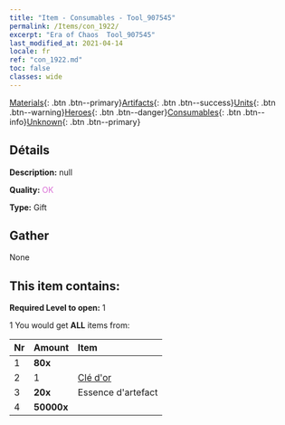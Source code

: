 ```yaml
---
title: "Item - Consumables - Tool_907545"
permalink: /Items/con_1922/
excerpt: "Era of Chaos  Tool_907545"
last_modified_at: 2021-04-14
locale: fr
ref: "con_1922.md"
toc: false
classes: wide
---
```

 [Materials](/fr/Items/){: .btn .btn--primary}[Artifacts](/fr/Items/Artifacts/){: .btn .btn--success}[Units](/fr/Items/Units/){: .btn .btn--warning}[Heroes](/fr/Items/Heroes/){: .btn .btn--danger}[Consumables](/fr/Items/Consumables/){: .btn .btn--info}[Unknown](/fr/Items/Unknown/){: .btn .btn--primary}

## Détails
 **Description:** null

 **Quality:** <span style="color: #DA70D6">OK</span>

 **Type:** Gift

## Gather

  None

## This item contains:

 **Required Level to open:** 1

 1 You would get **ALL** items  from:

  | Nr | Amount |     Item    |
  |:---|:-------|:------------|
  | 1 |  **80x** | <i class="fas fa-gem"/> |  | 
  | 2 | 1 | [Clé d'or](/fr/Items/con_783/) | 
  | 3 |  **20x** | Essence d'artefact |  | 
  | 4 |  **50000x** | <i class="fas fa-coins"/> |  | 

